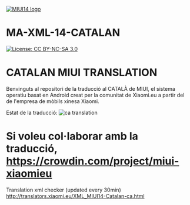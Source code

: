 [![MIUI14 logo](https://i.imgur.com/idmH8Nu.png)](https://xiaomi.eu/)

# MA-XML-14-CATALAN

[![License: CC BY-NC-SA 3.0](https://img.shields.io/badge/license-CC%20BY--NC--SA%203.0-lightgrey.svg)](http://creativecommons.org/licenses/by-nc-sa/3.0/)

# CATALAN MIUI TRANSLATION

Benvinguts al repositori de la traducció al CATALÀ de MIUI, el sistema operatiu basat en Android creat per la comunitat de Xiaomi.eu a partir del de l'empresa de mòbils xinesa Xiaomi.

Estat de la traducció: ![ca translation](https://img.shields.io/badge/dynamic/json?color=blue&label=ca&style=flat&logo=crowdin&query=%24.progress.1.data.translationProgress&url=https%3A%2F%2Fbadges.awesome-crowdin.com%2Fstats-22663-506704.json)

# Si voleu col·laborar amb la traducció, https://crowdin.com/project/miui-xiaomieu

Translation xml checker (updated every 30min)
http://translators.xiaomi.eu/XML_MIUI14-Catalan-ca.html
